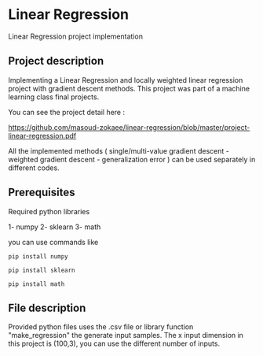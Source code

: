 # Linear Regression

Linear Regression project implementation

## Project description

Implementing a Linear Regression and locally weighted linear regression project with 
gradient descent methods. This project was part of a machine learning class final projects.

You can see the project detail here : 

https://github.com/masoud-zokaee/linear-regression/blob/master/project-linear-regression.pdf

All the implemented methods ( single/multi-value gradient descent - weighted gradient descent -
generalization error ) can be used separately in different codes.

## Prerequisites

Required python libraries 

1- numpy 2- sklearn 3- math

you can use commands like

```
pip install numpy

pip install sklearn

pip install math

```

## File description 

Provided python files uses the .csv file or library function "make_regression" the generate input samples.
The x input dimension in this project is (100,3), you can use the different number of inputs.  



